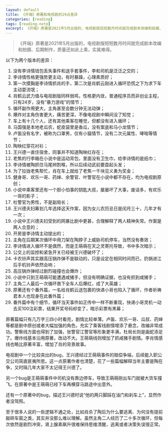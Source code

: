 ```yaml
---
layout: default
title: 《开端》原著和电视剧的29点差异
categories: [reading]
tags: [reading-note]
excerpt: 《开端》原著是2021年5月出版的，电视剧版短短数月时间就完成剧本改编和拍摄、后期制作，质量还如此上乘，实属难得。
---
```


> 《开端》原著是2021年5月出版的，电视剧版短短数月时间就完成剧本改编和拍摄、后期制作，质量还如此上乘，实属难得。

以下为两个版本的差异：

1. 没有李诗情钱包丢失事件和送手套事件，李和司机是泛泛之交的；
2. 李诗情性格更强势更主动，有时暴躁，心理素质好；
3. 第一次摸胸是李诗情抓肖的手，第二次是肖鹤云刚进入循环恐慌之下为求下车主动耍流氓；
4. 肖鹤云武力值与电视剧版同样弱鸡，性格更内敛，普通程序员而非创业主程，只有24岁，没有“暴力游戏”的情节；
5. 循环副作用更大，主角甚至会数分钟无法动弹；
6. 爆炸对主角伤害更大，痛苦更深，不像电视剧中瞬间没了知觉；
7. 车上有十几个人，还有其他乘客在睡觉，但都没有进入循环；
8. 马国强是本地老瓜农，蛇皮袋里是香瓜，没有案底和马小龙情节；
9. 卢笛没有名字，被称为口罩男，仅有小猫情节，没有二次元属性、哮喘等情节；
10. 陶映红穿花衬衫；
11. 王兴德一直住宿舍，同事并不知道陶映红存在；
12. 老焦的行李箱在小说中是运动背包，里面没有卫生巾，给李诗情的是纸巾；
13. 李诗情被陶抓住马尾辫割喉，所以后续动武前要盘起头发；
14. 为了拉拢老焦帮忙，肖在车上就给了老焦一千块见义勇为奖金；
15. 健身哥、欢乐一哥、药婶、余警官、叶警官在小说中都不存在，均为电视剧原创；
16. 小说中乘客里还有一个胆小怕事的钥匙大叔，屡屡坏了大事，废话多，有欢乐一哥的影子；
17. 杜警官为男性，不是副局长；
18. 王兴德夫妇筹划几年选择这天作案，因为女儿农历忌日是闰月三十，几年才有一次；
19. 小说中王兴德夫妇受到的网暴比剧中更甚，合理解释了两人精神失常。作案是两人合意的；
20. 开房是李诗情主动提出的；
21. 主角在后期某次循环中用刀架在陶脖子上威胁司机停车，当然没有奏效；
22. 李诗情进入循环不是偶然，而是王萌萌在天之灵寄托导致，书中多次暗示；
23. 公交上的监控和紧急开关已经被王兴德破坏了；
24. 卡农铃声其实跟高压锅炸弹不是联动的，只是设定在相同时间而已，扔锅进江后手机铃声依然会响；
25. 高压锅炸弹经过剧烈碰撞也会爆炸；
26. 小说中只到王萌萌可能遭遇咸猪手，但没有明确证据，也没有抓到咸猪手；
27. 主角二人最后一次循环救下全车人后爆红，成了大英雄；
28. 原著还有个番外篇，一名给肖鹤云送包裹的快递小哥也陷入了循环，作者祈祷君本人也现身在此番外篇；
29. 番外篇中有个细节，循环当天事件如正传中一样不断重现，快递小哥灵机一动去买100注彩票，结果开奖号码却变了，暗示彩票有黑幕；

原著篇幅只有几万字三四小时看完，剧情比较单薄。卢笛、欢乐一哥、瓜叔、药婶等都是剧中原创或者大幅加强的角色，充实了乘客线剧情增添了悬念，改编非常成功。警察线方面也得到了加强，张警官江警官等形象更丰满，杜局长则是画蛇添足了。爆炸线基本沿用原著，改动不大。王萌萌线则增加了抓咸猪手剧情。李肖情感线也略比原著丰富，增加了肖的背景故事。

电视剧中一个比较突出的bug，王兴德经过王萌萌事件的赔偿争端，后续能入职公交公司简直匪夷所思。这一点原著作者也清楚，花了一些篇幅解释当年主要是陶在争，又时隔几年大家不太记得王兴德了。

另一个bug是王萌萌事件中司机没有靠边停车，导致王萌萌刚出车门就被大货车撞飞。在原著中是王萌萌已经下车再横穿马路途中出意外。

还有一个原著中的bug，描述王兴德时说“他的两只脚踩在油门和刹车上”，显然作者没驾照。

至于很多人说的一些逻辑不通之处，比如肖杀了陶后为什么要逃离、为何没有提前敲碎车窗之类，其实并没那么难以理解。虽然主角二人经历了二十多次循环，但每次依然是剧烈冲突，肾上腺素飙升很难保持思维清醒，逃离或者决策失误很正常。
